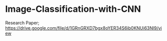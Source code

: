 # Image-Classification-with-CNN

Research Paper; https://drive.google.com/file/d/1GRnGRXD7bgx8oYER34S6ib0KNUi63Nl9/view
